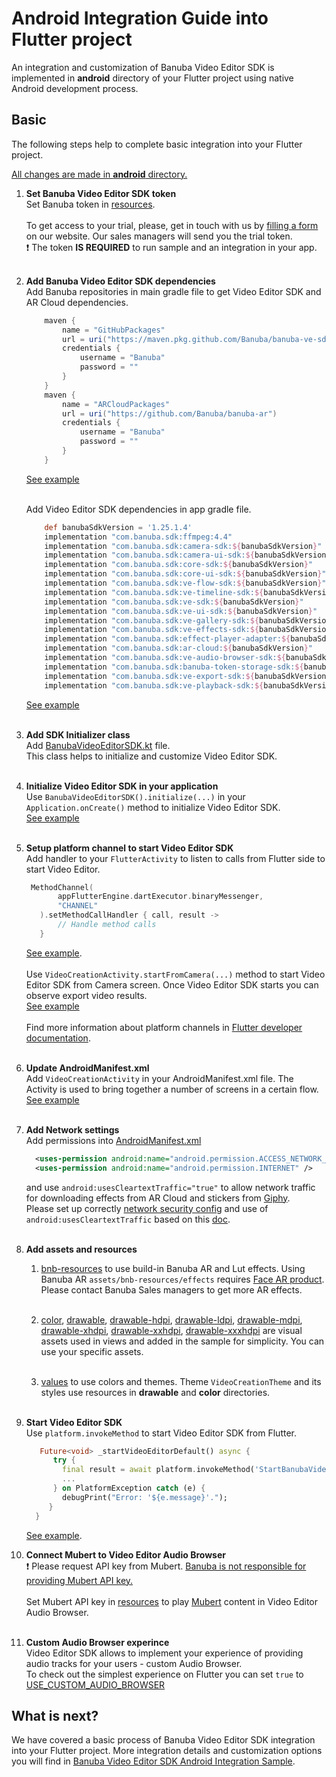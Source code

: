 # Android Integration Guide into Flutter project

An integration and customization of Banuba Video Editor SDK is implemented in **android** directory 
of your Flutter project using native Android development process.

## Basic
The following steps help to complete basic integration into your Flutter project.

<ins>All changes are made in **android** directory.</ins>
1. __Set Banuba Video Editor SDK token__  
   Set Banuba token in [resources](https://github.com/Banuba/ve-sdk-flutter-integration-sample/blob/main/android/app/src/main/res/values/string.xml#L5).<br></br>
   To get access to your trial, please, get in touch with us by [filling a form](https://www.banuba.com/video-editor-sdk) on our website. Our sales managers will send you the trial token.<br>
   :exclamation: The token **IS REQUIRED** to run sample and an integration in your app.<br></br>

2. __Add Banuba Video Editor SDK dependencies__ </br>
   Add Banuba repositories in main gradle file to get Video Editor SDK and AR Cloud dependencies.
    ```groovy
        maven {
            name = "GitHubPackages"
            url = uri("https://maven.pkg.github.com/Banuba/banuba-ve-sdk")
            credentials {
                username = "Banuba"
                password = ""
            }
        }
        maven {
            name = "ARCloudPackages"
            url = uri("https://github.com/Banuba/banuba-ar")
            credentials {
                username = "Banuba"
                password = ""
            }
        }
    ```
   [See example](https://github.com/Banuba/ve-sdk-flutter-integration-sample/blob/main/android/build.gradle#L16)</br><br>

   Add Video Editor SDK dependencies in app gradle file.
    ```groovy
        def banubaSdkVersion = '1.25.1.4'
        implementation "com.banuba.sdk:ffmpeg:4.4"
        implementation "com.banuba.sdk:camera-sdk:${banubaSdkVersion}"
        implementation "com.banuba.sdk:camera-ui-sdk:${banubaSdkVersion}"
        implementation "com.banuba.sdk:core-sdk:${banubaSdkVersion}"
        implementation "com.banuba.sdk:core-ui-sdk:${banubaSdkVersion}"
        implementation "com.banuba.sdk:ve-flow-sdk:${banubaSdkVersion}"
        implementation "com.banuba.sdk:ve-timeline-sdk:${banubaSdkVersion}"
        implementation "com.banuba.sdk:ve-sdk:${banubaSdkVersion}"
        implementation "com.banuba.sdk:ve-ui-sdk:${banubaSdkVersion}"
        implementation "com.banuba.sdk:ve-gallery-sdk:${banubaSdkVersion}"
        implementation "com.banuba.sdk:ve-effects-sdk:${banubaSdkVersion}"
        implementation "com.banuba.sdk:effect-player-adapter:${banubaSdkVersion}"
        implementation "com.banuba.sdk:ar-cloud:${banubaSdkVersion}"
        implementation "com.banuba.sdk:ve-audio-browser-sdk:${banubaSdkVersion}"
        implementation "com.banuba.sdk:banuba-token-storage-sdk:${banubaSdkVersion}"
        implementation "com.banuba.sdk:ve-export-sdk:${banubaSdkVersion}"
        implementation "com.banuba.sdk:ve-playback-sdk:${banubaSdkVersion}"
   ```

    [See example](https://github.com/Banuba/ve-sdk-flutter-integration-sample/blob/main/android/app/build.gradle#L76)</br><br>
3. __Add SDK Initializer class__ </br>
     Add [BanubaVideoEditorSDK.kt](https://github.com/Banuba/ve-sdk-flutter-integration-sample/blob/main/android/app/src/main/kotlin/com/banuba/flutter/flutter_ve_sdk/BanubaVideoEditorSDK.kt) file.</br>
     This class helps to initialize and customize Video Editor SDK.</br><br>

4. __Initialize Video Editor SDK in your application__ </br>
     Use ```BanubaVideoEditorSDK().initialize(...)``` in your ```Application.onCreate()``` method to initialize Video Editor SDK.</br>
     [See example](https://github.com/Banuba/ve-sdk-flutter-integration-sample/blob/main/android/app/src/main/kotlin/com/banuba/flutter/flutter_ve_sdk/SampleApp.kt#L18)</br><br>

5. __Setup platform channel to start Video Editor SDK__  
     Add handler to your ```FlutterActivity``` to listen to calls from Flutter side to start Video Editor.</br>
     ```kotlin
      MethodChannel(
            appFlutterEngine.dartExecutor.binaryMessenger,
            "CHANNEL"
        ).setMethodCallHandler { call, result ->
            // Handle method calls
        }
     ```
     [See example](https://github.com/Banuba/ve-sdk-flutter-integration-sample/blob/main/android/app/src/main/kotlin/com/banuba/flutter/flutter_ve_sdk/MainActivity.kt#L45).<br></br>
     Use ```VideoCreationActivity.startFromCamera(...)``` method to start Video Editor SDK from Camera screen.
     Once Video Editor SDK starts you can observe export video results.</br>
     [See example](https://github.com/Banuba/ve-sdk-flutter-integration-sample/blob/main/android/app/src/main/kotlin/com/banuba/flutter/flutter_ve_sdk/MainActivity.kt#L105)</br><br>
     Find more information about platform channels in [Flutter developer documentation](https://docs.flutter.dev/development/platform-integration/platform-channels).</br><br>

6. __Update AndroidManifest.xml__ </br>
     Add ```VideoCreationActivity``` in your AndroidManifest.xml file. The Activity is used to bring together a number of screens in a certain flow.</br>
     [See example](https://github.com/Banuba/ve-sdk-flutter-integration-sample/blob/main/android/app/src/main/AndroidManifest.xml#L53)</br><br>

7. __Add Network settings__ </br>
     Add permissions into [AndroidManifest.xml](https://github.com/Banuba/ve-sdk-flutter-integration-sample/blob/main/android/app/src/main/AndroidManifest.xml) 
     ```xml
       <uses-permission android:name="android.permission.ACCESS_NETWORK_STATE" />
       <uses-permission android:name="android.permission.INTERNET" />
     ```
   and use ```android:usesCleartextTraffic="true"``` to allow network traffic for downloading effects from AR Cloud and stickers from [Giphy](https://giphy.com/).</br>
   Please set up correctly [network security config](https://developer.android.com/training/articles/security-config) and use of ```android:usesCleartextTraffic``` based on this [doc](https://developer.android.com/guide/topics/manifest/application-element).<br></br>

8. __Add assets and resources__</br>
      1. [bnb-resources](https://github.com/Banuba/ve-sdk-flutter-integration-sample/tree/main/android/app/src/main/assets/bnb-resources) to use build-in Banuba AR and Lut effects.
      Using Banuba AR ```assets/bnb-resources/effects``` requires [Face AR product](https://docs.banuba.com/face-ar-sdk-v1). Please contact Banuba Sales managers to get more AR effects.<br></br>
   
      2. [color](https://github.com/Banuba/ve-sdk-flutter-integration-sample/tree/main/android/app/src/main/res/color),
      [drawable](https://github.com/Banuba/ve-sdk-flutter-integration-sample/tree/main/android/app/src/main/res/drawable),
      [drawable-hdpi](https://github.com/Banuba/ve-sdk-flutter-integration-sample/tree/main/android/app/src/main/res/drawable-hdpi),
      [drawable-ldpi](https://github.com/Banuba/ve-sdk-flutter-integration-sample/tree/main/android/app/src/main/res/drawable-ldpi),
      [drawable-mdpi](https://github.com/Banuba/ve-sdk-flutter-integration-sample/tree/main/android/app/src/main/res/drawable-mdpi),
      [drawable-xhdpi](https://github.com/Banuba/ve-sdk-flutter-integration-sample/tree/main/android/app/src/main/res/drawable-xhdpi),
      [drawable-xxhdpi](https://github.com/Banuba/ve-sdk-flutter-integration-sample/tree/main/android/app/src/main/res/drawable-xxhdpi),
      [drawable-xxxhdpi](https://github.com/Banuba/ve-sdk-flutter-integration-sample/tree/main/android/app/src/main/res/drawable-xxxhdpi) are visual assets used in views and added in the sample for simplicity. You can use your specific assets.<br></br>
   
      3. [values](https://github.com/Banuba/ve-sdk-flutter-integration-sample/tree/main/android/app/src/main/res/values) to use colors and themes. Theme ```VideoCreationTheme``` and its styles use resources in **drawable** and **color** directories.<br></br>

9. __Start Video Editor SDK__ </br>
    Use ```platform.invokeMethod``` to start Video Editor SDK from Flutter.</br>
    ```dart
       Future<void> _startVideoEditorDefault() async {
          try {
            final result = await platform.invokeMethod('StartBanubaVideoEditor');
            ...
          } on PlatformException catch (e) {
            debugPrint("Error: '${e.message}'.");
         }
      }
   ```
    [See example](https://github.com/Banuba/ve-sdk-flutter-integration-sample/blob/main/lib/main.dart#L57).</br>

10. __Connect Mubert to Video Editor Audio Browser__ </br>
     :exclamation: Please request API key from Mubert. <ins>Banuba is not responsible for providing Mubert API key.</ins><br></br>
     Set Mubert API key in [resources](https://github.com/Banuba/ve-sdk-flutter-integration-sample/blob/main/android/app/src/main/res/values/string.xml#L8) to play [Mubert](https://mubert.com/) content in Video Editor Audio Browser.<br></br>

11. __Custom Audio Browser experince__ </br>
    Video Editor SDK allows to implement your experience of providing audio tracks for your users - custom Audio Browser.  
    To check out the simplest experience on Flutter you can set ```true``` to [USE_CUSTOM_AUDIO_BROWSER](https://github.com/Banuba/ve-sdk-flutter-integration-sample/blob/main/android/app/src/main/kotlin/com/banuba/flutter/flutter_ve_sdk/SampleApp.kt#L12)

   
## What is next?

We have covered a basic process of Banuba Video Editor SDK integration into your Flutter project. 
More integration details and customization options you will find in [Banuba Video Editor SDK Android Integration Sample](https://github.com/Banuba/ve-sdk-android-integration-sample).
